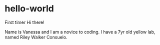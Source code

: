 # hello-world
First timer
Hi there!

Name is Vanessa and I am a novice to coding.
I have a 7yr old yellow lab, named Riley Walker Consuelo.
